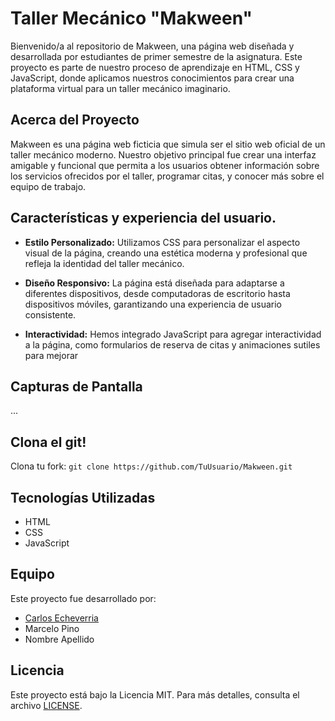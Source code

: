 # Taller Mecánico "Makween"

Bienvenido/a al repositorio de Makween, una página web diseñada y desarrollada por estudiantes de primer semestre de la asignatura. Este proyecto es parte de nuestro proceso de aprendizaje en HTML, CSS y JavaScript, donde aplicamos nuestros conocimientos para crear una plataforma virtual para un taller mecánico imaginario.

## Acerca del Proyecto

Makween es una página web ficticia que simula ser el sitio web oficial de un taller mecánico moderno. Nuestro objetivo principal fue crear una interfaz amigable y funcional que permita a los usuarios obtener información sobre los servicios ofrecidos por el taller, programar citas, y conocer más sobre el equipo de trabajo.

## Características y experiencia del usuario.
- **Estilo Personalizado:** Utilizamos CSS para personalizar el aspecto visual de la página, creando una estética moderna y profesional que refleja la identidad del taller mecánico.

- **Diseño Responsivo:** La página está diseñada para adaptarse a diferentes dispositivos, desde computadoras de escritorio hasta dispositivos móviles, garantizando una experiencia de usuario consistente.
- **Interactividad:** Hemos integrado JavaScript para agregar interactividad a la página, como formularios de reserva de citas y animaciones sutiles para mejorar 

## Capturas de Pantalla

...

## Clona el git!

Clona tu fork: `git clone https://github.com/TuUsuario/Makween.git`

## Tecnologías Utilizadas

- HTML
- CSS
- JavaScript

## Equipo

Este proyecto fue desarrollado por:

- [Carlos Echeverria](https://github.com/CarlitosLechugaxd/)
- Marcelo Pino
- Nombre Apellido

## Licencia

Este proyecto está bajo la Licencia MIT. Para más detalles, consulta el archivo [LICENSE](LICENSE).
